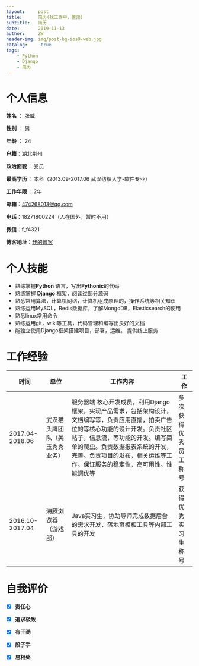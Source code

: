 ```yaml
---
layout:     post
title:      简历(找工作中，置顶)
subtitle:   简历
date:       2019-11-13
author:     ZW
header-img: img/post-bg-ios9-web.jpg
catalog: 	 true
tags:
    - Python
    - Django
    - 简历
---
```



# 个人信息

**姓名** ： 张威

**性别** ： 男

**年龄** ： 24

**户籍**：湖北荆州

**政治面貌** ：党员

**最高学历** ：本科（2013.09-2017.06 武汉纺织大学-软件专业）

**工作年限** ：2年

**邮箱**：474268013@qq.com

**电话**：18271800224（人在国外，暂时不用）

**微信**：f_f4321

**博客地址**：[我的博客](https://gitzw.github.io/ "最新才在github上搭建博客，大学时写的在csdn，工作时写的在简书，都可以通过github跳过去")

# 个人技能
* 熟练掌握**Python** 语言，写出**Pythonic**的代码
* 熟练掌握 **Django** 框架，阅读过部分源码
* 熟悉常用算法，计算机网络，计算机组成原理的，操作系统等相关知识
* 熟练运用MySQL，Redis数据库，了解MongoDB，Elasticsearch的使用
* 熟悉linux常用命令
* 熟练运用git，wiki等工具，代码管理和编写出良好的文档
* 能独立使用Django框架搭建项目，部署，运维。 提供线上服务


# 工作经验

|时间|单位|工作内容|工作|
|---|---|---|---|
|2017.04-2018.06|武汉猫头鹰团队（美玉秀秀业务）|服务器端 核心开发成员，利用Django框架，实现产品需求，包括架构设计，文档编写等，负责应用直播，拍卖广告位的等核心功能的设计开发。负责社区帖子，信息流，等功能的开发。编写简单的爬虫。负责数据报表系统的开发，完善。负责项目的发布，相关运维等工作。保证服务的稳定性，高可用性。性能调优等|多次获得优秀员工称号|
|2016.10-2017.04|海豚浏览器（游戏部）|Java实习生，协助导师完成数据后台的需求开发，落地页模板工具等内部工具的开发|获得优秀实习生称号|

# 自我评价

- [x] **责任心**    
- [x] **追求极致**  
- [x] **有干劲**
- [x] **段子手** 
- [x] **易相处**        
       
        
        



